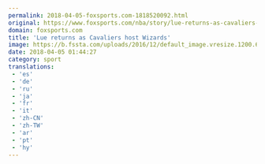 ```yaml
---
permalink: 2018-04-05-foxsports.com-1818520092.html
original: https://www.foxsports.com/nba/story/lue-returns-as-cavaliers-host-wizards-040418
domain: foxsports.com
title: 'Lue returns as Cavaliers host Wizards'
image: https://b.fssta.com/uploads/2016/12/default_image.vresize.1200.630.high.0.png
date: 2018-04-05 01:44:27
category: sport
translations: 
 - 'es'
 - 'de'
 - 'ru'
 - 'ja'
 - 'fr'
 - 'it'
 - 'zh-CN'
 - 'zh-TW'
 - 'ar'
 - 'pt'
 - 'hy'
---
```


